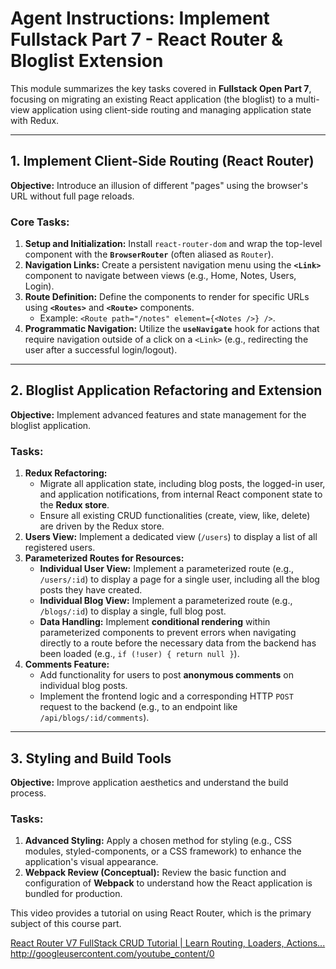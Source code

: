 # Agent Instructions: Implement Fullstack Part 7 - React Router & Bloglist Extension

This module summarizes the key tasks covered in **Fullstack Open Part 7**, focusing on migrating an existing React application (the bloglist) to a multi-view application using client-side routing and managing application state with Redux.

---

## 1. Implement Client-Side Routing (React Router)

**Objective:** Introduce an illusion of different "pages" using the browser's URL without full page reloads.

### Core Tasks:

1.  **Setup and Initialization:** Install `react-router-dom` and wrap the top-level component with the **`BrowserRouter`** (often aliased as `Router`).
2.  **Navigation Links:** Create a persistent navigation menu using the **`<Link>`** component to navigate between views (e.g., Home, Notes, Users, Login).
3.  **Route Definition:** Define the components to render for specific URLs using **`<Routes>`** and **`<Route>`** components.
    * Example: `<Route path="/notes" element={<Notes />} />`.
4.  **Programmatic Navigation:** Utilize the **`useNavigate`** hook for actions that require navigation outside of a click on a `<Link>` (e.g., redirecting the user after a successful login/logout).

---

## 2. Bloglist Application Refactoring and Extension

**Objective:** Implement advanced features and state management for the bloglist application.

### Tasks:

1.  **Redux Refactoring:**
    * Migrate all application state, including blog posts, the logged-in user, and application notifications, from internal React component state to the **Redux store**.
    * Ensure all existing CRUD functionalities (create, view, like, delete) are driven by the Redux store.
2.  **Users View:** Implement a dedicated view (`/users`) to display a list of all registered users.
3.  **Parameterized Routes for Resources:**
    * **Individual User View:** Implement a parameterized route (e.g., `/users/:id`) to display a page for a single user, including all the blog posts they have created.
    * **Individual Blog View:** Implement a parameterized route (e.g., `/blogs/:id`) to display a single, full blog post.
    * **Data Handling:** Implement **conditional rendering** within parameterized components to prevent errors when navigating directly to a route before the necessary data from the backend has been loaded (e.g., `if (!user) { return null }`).
4.  **Comments Feature:**
    * Add functionality for users to post **anonymous comments** on individual blog posts.
    * Implement the frontend logic and a corresponding HTTP `POST` request to the backend (e.g., to an endpoint like `/api/blogs/:id/comments`).

---

## 3. Styling and Build Tools

**Objective:** Improve application aesthetics and understand the build process.

### Tasks:

1.  **Advanced Styling:** Apply a chosen method for styling (e.g., CSS modules, styled-components, or a CSS framework) to enhance the application's visual appearance.
2.  **Webpack Review (Conceptual):** Review the basic function and configuration of **Webpack** to understand how the React application is bundled for production.

This video provides a tutorial on using React Router, which is the primary subject of this course part.

[React Router V7 FullStack CRUD Tutorial | Learn Routing, Loaders, Actions...](https://www.youtube.com/watch?v=waI5CDisiuM)
http://googleusercontent.com/youtube_content/0